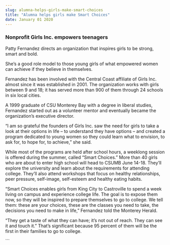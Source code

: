 ```yaml
---
slug: alumna-helps-girls-make-smart-choices
title: "Alumna helps girls make Smart Choices"
date: January 01 2020
---
```


 
<h3>Nonprofit Girls Inc. empowers teenagers</h3>
<p>
  Patty Fernandez directs an organization that inspires girls to be strong,
  smart and bold.
</p>
<p>
  She’s a good role model to those young girls of what empowered women can
  achieve if they believe in themselves.
</p>
<p>
  Fernandez has been involved with the Central Coast affiliate of Girls Inc.
  almost since it was established in 2001. The organization works with girls
  between 9 and 18; it has served more than 900 of them through 24 schools in
  six local cities.
</p>
<p>
  A 1999 graduate of CSU Monterey Bay with a degree in liberal studies,
  Fernandez started out as a volunteer mentor and eventually became the
  organization’s executive director.
</p>
<p>
  “I am so grateful the founders of Girls Inc. saw the need for girls to take a
  look at their options in life – to understand they have options – and created
  a program dedicated to young women so they could learn what to envision, to
  ask for, to hope for, to achieve,” she said.
</p>
<p>
  While most of the programs are held after school hours, a weeklong session is
  offered during the summer, called “Smart Choices.” More than 40 girls who are
  about to enter high school will head to CSUMB June 14-18. They’ll explore the
  university and learn about the requirements for attending college. They’ll
  also attend workshops that focus on healthy relationships, peer pressure,
  self-image, self-esteem and healthy eating habits.
</p>
<p>
  “Smart Choices enables girls from King City to Castroville to spend a week
  living on campus and experience college life. The goal is to expose them now,
  so they will be inspired to prepare themselves to go to college. We tell them:
  these are your choices, these are the classes you need to take, the decisions
  you need to make in life,” Fernandez told the Monterey Herald.
</p>
<p>
  “They get a taste of what they can have; it’s not out of reach. They can see
  it and touch it.” That’s significant because 95 percent of them will be the
  first in their families to go to college.
</p>
```
